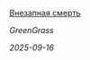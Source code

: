 <!--2025-09-16 15:30:12-->
<div class="yb">
  <a class="nodecor" href="/index.html?mir_kino/vnezapnaya_smert">
    <img class="preview" data-videoid="https://rutube.ru/play/embed/http://rutube.ru/video/374142a58284fdca8ae17cfcc0be1550/" src="http://pic.rutubelist.ru/video/2025-09-16/72/51/72510705ca612e1f237387577f6f1491.jpg" align="left" alt="">
  </a>
  <div class="inlbl text">
    <p><a class="nodecor" href="/index.html?mir_kino/vnezapnaya_smert">Внезапная смерть</a></p>
    <p><i class="smaller2">GreenGrass</i></p>
    <i class="smaller3">2025-09-16</i>
  </div>
</div>
